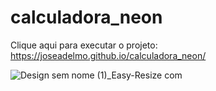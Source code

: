 # calculadora_neon

Clique aqui para executar o projeto: https://joseadelmo.github.io/calculadora_neon/

![Design sem nome (1)_Easy-Resize com](https://user-images.githubusercontent.com/99682808/232891409-84456be3-01d4-43be-88d0-5f2cea4065b4.jpg)
